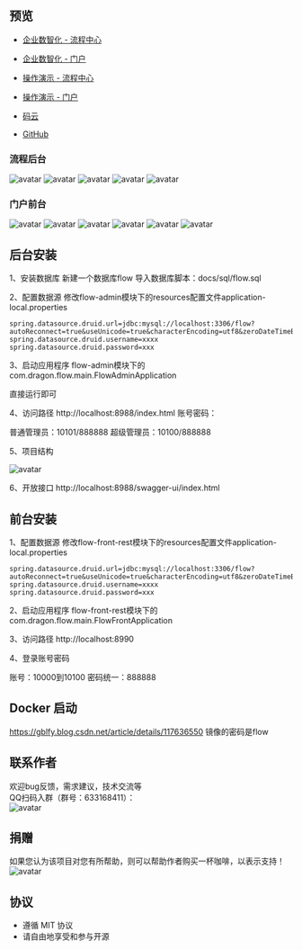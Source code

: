 ## 预览
- [企业数智化 - 流程中心](http://47.106.196.177:8100/idm/#/login?_blank)
- [企业数智化 - 门户](http://47.106.196.177:8200/idm/#/login)


- [操作演示 - 流程中心](https://www.bilibili.com/video/BV1qU4y1L7pB/)
- [操作演示 - 门户](https://www.bilibili.com/video/BV1mh411Y7UT/)


- [码云](https://gitee.com/lwj/flow)

- [GitHub](https://github.com/ecnice/flow)

### 流程后台
![avatar](https://img-blog.csdnimg.cn/20210531103412212.png?x-oss-process=image/watermark,type_ZmFuZ3poZW5naGVpdGk,shadow_10,text_aHR0cHM6Ly9ibG9nLmNzZG4ubmV0L2xpdXdlbmp1bjA1MTAx,size_16,color_FFFFFF,t_70#pic_center)
![avatar](https://img-blog.csdnimg.cn/20210531103412208.png?x-oss-process=image/watermark,type_ZmFuZ3poZW5naGVpdGk,shadow_10,text_aHR0cHM6Ly9ibG9nLmNzZG4ubmV0L2xpdXdlbmp1bjA1MTAx,size_16,color_FFFFFF,t_70#pic_center)
![avatar](https://img-blog.csdnimg.cn/20210531103412202.png?x-oss-process=image/watermark,type_ZmFuZ3poZW5naGVpdGk,shadow_10,text_aHR0cHM6Ly9ibG9nLmNzZG4ubmV0L2xpdXdlbmp1bjA1MTAx,size_16,color_FFFFFF,t_70#pic_center)
![avatar](https://img-blog.csdnimg.cn/20210531103412165.png?x-oss-process=image/watermark,type_ZmFuZ3poZW5naGVpdGk,shadow_10,text_aHR0cHM6Ly9ibG9nLmNzZG4ubmV0L2xpdXdlbmp1bjA1MTAx,size_16,color_FFFFFF,t_70#pic_center)
![avatar](https://img-blog.csdnimg.cn/20210531103412166.png?x-oss-process=image/watermark,type_ZmFuZ3poZW5naGVpdGk,shadow_10,text_aHR0cHM6Ly9ibG9nLmNzZG4ubmV0L2xpdXdlbmp1bjA1MTAx,size_16,color_FFFFFF,t_70#pic_center)

### 门户前台
![avatar](https://img-blog.csdnimg.cn/20210531105638460.png?x-oss-process=image/watermark,type_ZmFuZ3poZW5naGVpdGk,shadow_10,text_aHR0cHM6Ly9ibG9nLmNzZG4ubmV0L2xpdXdlbmp1bjA1MTAx,size_16,color_FFFFFF,t_70#pic_center)
![avatar](https://img-blog.csdnimg.cn/20210531105638461.png?x-oss-process=image/watermark,type_ZmFuZ3poZW5naGVpdGk,shadow_10,text_aHR0cHM6Ly9ibG9nLmNzZG4ubmV0L2xpdXdlbmp1bjA1MTAx,size_16,color_FFFFFF,t_70#pic_center)
![avatar](https://img-blog.csdnimg.cn/20210531105638468.png?x-oss-process=image/watermark,type_ZmFuZ3poZW5naGVpdGk,shadow_10,text_aHR0cHM6Ly9ibG9nLmNzZG4ubmV0L2xpdXdlbmp1bjA1MTAx,size_16,color_FFFFFF,t_70#pic_center)
![avatar](https://img-blog.csdnimg.cn/20210531105638379.png?x-oss-process=image/watermark,type_ZmFuZ3poZW5naGVpdGk,shadow_10,text_aHR0cHM6Ly9ibG9nLmNzZG4ubmV0L2xpdXdlbmp1bjA1MTAx,size_16,color_FFFFFF,t_70#pic_center)
![avatar](https://img-blog.csdnimg.cn/20210531105638388.png?x-oss-process=image/watermark,type_ZmFuZ3poZW5naGVpdGk,shadow_10,text_aHR0cHM6Ly9ibG9nLmNzZG4ubmV0L2xpdXdlbmp1bjA1MTAx,size_16,color_FFFFFF,t_70#pic_center)
![avatar](https://img-blog.csdnimg.cn/20210531105638343.png?x-oss-process=image/watermark,type_ZmFuZ3poZW5naGVpdGk,shadow_10,text_aHR0cHM6Ly9ibG9nLmNzZG4ubmV0L2xpdXdlbmp1bjA1MTAx,size_16,color_FFFFFF,t_70#pic_center)


## 后台安装
1、安装数据库
新建一个数据库flow
导入数据库脚本：docs/sql/flow.sql

2、配置数据源
修改flow-admin模块下的resources配置文件application-local.properties
```
spring.datasource.druid.url=jdbc:mysql://localhost:3306/flow?autoReconnect=true&useUnicode=true&characterEncoding=utf8&zeroDateTimeBehavior=CONVERT_TO_NULL&useSSL=false&serverTimezone=GMT%2B8&nullCatalogMeansCurrent=true
spring.datasource.druid.username=xxxx
spring.datasource.druid.password=xxx
```
3、启动应用程序
flow-admin模块下的com.dragon.flow.main.FlowAdminApplication

直接运行即可

4、访问路径
http://localhost:8988/index.html
账号密码：

普通管理员：10101/888888
超级管理员：10100/888888

5、项目结构

![avatar](https://img-blog.csdnimg.cn/20210601174137283.png?x-oss-process=image/watermark,type_ZmFuZ3poZW5naGVpdGk,shadow_10,text_aHR0cHM6Ly9ibG9nLmNzZG4ubmV0L2xpdXdlbmp1bjA1MTAx,size_16,color_FFFFFF,t_70)

6、开放接口
http://localhost:8988/swagger-ui/index.html


## 前台安装
1、配置数据源
修改flow-front-rest模块下的resources配置文件application-local.properties
```
spring.datasource.druid.url=jdbc:mysql://localhost:3306/flow?autoReconnect=true&useUnicode=true&characterEncoding=utf8&zeroDateTimeBehavior=CONVERT_TO_NULL&useSSL=false&serverTimezone=GMT%2B8&nullCatalogMeansCurrent=true
spring.datasource.druid.username=xxxx
spring.datasource.druid.password=xxx
```

2、启动应用程序
flow-front-rest模块下的com.dragon.flow.main.FlowFrontApplication

3、访问路径
http://localhost:8990

4、登录账号密码

账号：10000到10100 密码统一：888888

## Docker 启动
https://gblfy.blog.csdn.net/article/details/117636550
镜像的密码是flow

## 联系作者
欢迎bug反馈，需求建议，技术交流等   
QQ扫码入群（群号：633168411）：   
![avatar](https://img-blog.csdnimg.cn/20210601112843454.png#pic_center)  

## 捐赠
如果您认为该项目对您有所帮助，则可以帮助作者购买一杯咖啡，以表示支持！  
![avatar](https://img-blog.csdnimg.cn/20210531115858101.jpg#pic_center)

## 协议

- 遵循 MIT 协议
- 请自由地享受和参与开源
